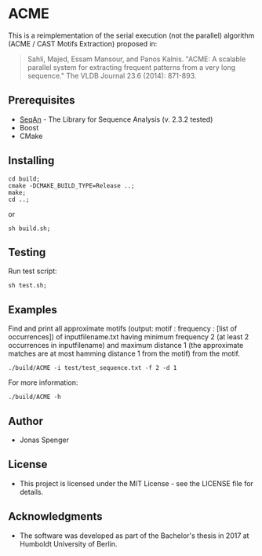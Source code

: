 # ACME
This is a reimplementation of the serial execution (not the parallel) algorithm (ACME / CAST Motifs Extraction) proposed in:
> Sahli, Majed, Essam Mansour, and Panos Kalnis. "ACME: A scalable parallel system for extracting frequent patterns from a very long sequence." The VLDB Journal 23.6 (2014): 871-893.

## Prerequisites
* [SeqAn](https://github.com/seqan/seqan) - The Library for Sequence Analysis (v. 2.3.2 tested)
* Boost
* CMake

## Installing
```
cd build;
cmake -DCMAKE_BUILD_TYPE=Release ..;
make;
cd ..;
```
or
```
sh build.sh;
```

## Testing
Run test script:
```
sh test.sh;
```

## Examples
Find and print all approximate motifs (output: motif : frequency : [list of occurrences])
of inputfilename.txt having minimum frequency 2 (at least 2 occurrences in inputfilename)
and maximum distance 1 (the approximate matches are at most hamming distance 1 from the motif)
from the motif.
```
./build/ACME -i test/test_sequence.txt -f 2 -d 1
```

For more information:
```
./build/ACME -h
```

## Author
* Jonas Spenger

## License
* This project is licensed under the MIT License - see the LICENSE file for details.

## Acknowledgments
* The software was developed as part of the Bachelor's thesis in 2017 at Humboldt University of Berlin.
